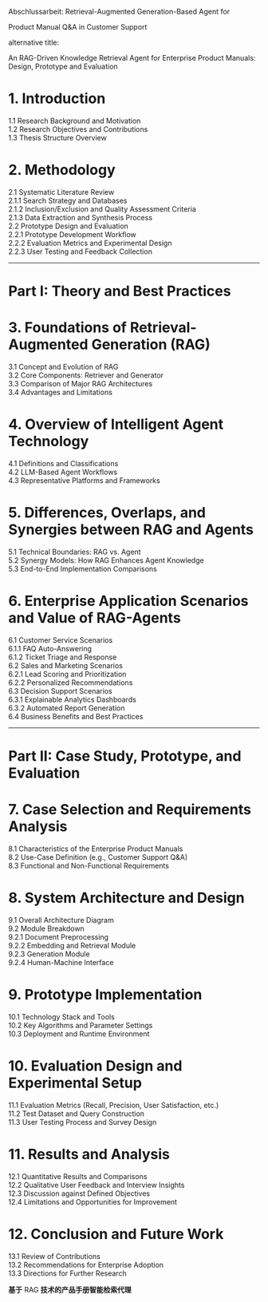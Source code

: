 Abschlussarbeit: Retrieval-Augmented Generation-Based Agent for

Product Manual Q&A in Customer Support

alternative title:

An RAG-Driven Knowledge Retrieval Agent for Enterprise Product Manuals: Design, Prototype and Evaluation



# 1. **Introduction**  
1.1 Research Background and Motivation  
1.2 Research Objectives and Contributions  
1.3 Thesis Structure Overview
    
# 2. **Methodology**  
2.1 Systematic Literature Review  
 2.1.1 Search Strategy and Databases  
 2.1.2 Inclusion/Exclusion and Quality Assessment Criteria  
 2.1.3 Data Extraction and Synthesis Process  
2.2 Prototype Design and Evaluation  
 2.2.1 Prototype Development Workflow  
 2.2.2 Evaluation Metrics and Experimental Design  
 2.2.3 User Testing and Feedback Collection
    

---

# Part I: Theory and Best Practices

# 3. **Foundations of Retrieval-Augmented Generation (RAG)**  
3.1 Concept and Evolution of RAG  
3.2 Core Components: Retriever and Generator  
3.3 Comparison of Major RAG Architectures  
3.4 Advantages and Limitations
    
# 4. **Overview of Intelligent Agent Technology**  
4.1 Definitions and Classifications  
4.2 LLM-Based Agent Workflows  
4.3 Representative Platforms and Frameworks
    
# 5. **Differences, Overlaps, and Synergies between RAG and Agents**  
5.1 Technical Boundaries: RAG vs. Agent  
5.2 Synergy Models: How RAG Enhances Agent Knowledge  
5.3 End-to-End Implementation Comparisons
    
# 6. **Enterprise Application Scenarios and Value of RAG-Agents**  
6.1 Customer Service Scenarios  
 6.1.1 FAQ Auto-Answering  
 6.1.2 Ticket Triage and Response  
6.2 Sales and Marketing Scenarios  
 6.2.1 Lead Scoring and Prioritization  
 6.2.2 Personalized Recommendations  
6.3 Decision Support Scenarios  
 6.3.1 Explainable Analytics Dashboards  
 6.3.2 Automated Report Generation  
6.4 Business Benefits and Best Practices
    
---

# Part II: Case Study, Prototype, and Evaluation

# 7. **Case Selection and Requirements Analysis**  
8.1 Characteristics of the Enterprise Product Manuals  
8.2 Use-Case Definition (e.g., Customer Support Q&A)  
8.3 Functional and Non-Functional Requirements
    
# 8. **System Architecture and Design**  
9.1 Overall Architecture Diagram  
9.2 Module Breakdown  
 9.2.1 Document Preprocessing  
 9.2.2 Embedding and Retrieval Module  
 9.2.3 Generation Module  
 9.2.4 Human-Machine Interface
    
# 9. **Prototype Implementation**  
10.1 Technology Stack and Tools  
10.2 Key Algorithms and Parameter Settings  
10.3 Deployment and Runtime Environment
    
# 10. **Evaluation Design and Experimental Setup**  
11.1 Evaluation Metrics (Recall, Precision, User Satisfaction, etc.)  
11.2 Test Dataset and Query Construction  
11.3 User Testing Process and Survey Design
    
# 11. **Results and Analysis**  
12.1 Quantitative Results and Comparisons  
12.2 Qualitative User Feedback and Interview Insights  
12.3 Discussion against Defined Objectives  
12.4 Limitations and Opportunities for Improvement
    
# 12. **Conclusion and Future Work**  
13.1 Review of Contributions  
13.2 Recommendations for Enterprise Adoption  
13.3 Directions for Further Research

**基于** RAG **技术的产品手册智能检索代理**